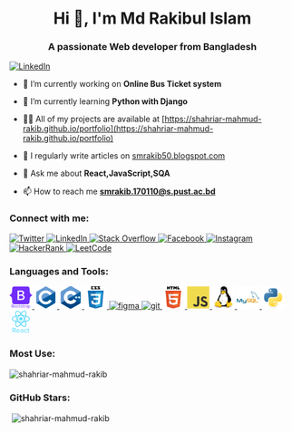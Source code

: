 <h1 align="center">Hi 👋, I'm Md Rakibul Islam</h1>
<h3 align="center">A passionate Web developer from Bangladesh</h3>
<p align="left">
  <a href="https://www.linkedin.com/in/smrakib99" target="_blank">
    <img src="https://img.shields.io/badge/Connect-LinkedIn-blue?style=for-the-badge&logo=linkedin" alt="LinkedIn" />
  </a>
</p>

- 🔭 I’m currently working on **Online Bus Ticket system**

- 🌱 I’m currently learning **Python with Django**

- 👨‍💻 All of my projects are available at [https://shahriar-mahmud-rakib.github.io/portfolio](https://shahriar-mahmud-rakib.github.io/portfolio)

- 📝 I regularly write articles on [smrakib50.blogspot.com](smrakib50.blogspot.com)

- 💬 Ask me about **React,JavaScript,SQA**

- 📫 How to reach me **smrakib.170110@s.pust.ac.bd**

<h3 align="left">Connect with me:</h3>
<p align="left">
<a href="https://twitter.com/smrakib50" target="_blank">
  <img src="https://img.icons8.com/color/48/000000/twitter--v1.png" alt="Twitter" height="30" width="40"/>
</a>
<a href="https://www.linkedin.com/in/smrakib99/" target="_blank">
  <img src="https://img.icons8.com/color/48/000000/linkedin.png" alt="LinkedIn" height="30" width="40"/>
</a>

<a href="https://stackoverflow.com/users/19353060/md-rakibul-islam" target="_blank">
  <img src="https://img.icons8.com/color/48/000000/stackoverflow.png" alt="Stack Overflow" height="30" width="40"/>
</a>

<a href="https://www.facebook.com/smrakib.live" target="_blank">
  <img src="https://img.icons8.com/color/48/000000/facebook.png" alt="Facebook" height="30" width="40"/>
</a>

<a href="https://www.instagram.com/smrakib.99" target="_blank">
  <img src="https://img.icons8.com/color/48/000000/instagram-new.png" alt="Instagram" height="30" width="40"/>
</a>

<a href="https://www.hackerrank.com/profile/smrakib" target="_blank">
<img src="https://img.shields.io/badge/Connect-HackerRank-green?style=for-the-badge&logo=hackerrank" alt="HackerRank" />

</a>
<a href="https://leetcode.com/shahriar_mahmud_rakib/" target="_blank">
 <img src="https://img.shields.io/badge/Connect-LeetCode-brightgreen?style=for-the-badge&logo=leetcode" alt="LeetCode" />

</a>

</p>

<h3 align="left">Languages and Tools:</h3>
<p align="left"> <a href="https://getbootstrap.com" target="_blank" rel="noreferrer"> <img src="https://raw.githubusercontent.com/devicons/devicon/master/icons/bootstrap/bootstrap-plain-wordmark.svg" alt="bootstrap" width="40" height="40"/> </a> <a href="https://www.cprogramming.com/" target="_blank" rel="noreferrer"> <img src="https://raw.githubusercontent.com/devicons/devicon/master/icons/c/c-original.svg" alt="c" width="40" height="40"/> </a> <a href="https://www.w3schools.com/cpp/" target="_blank" rel="noreferrer"> <img src="https://raw.githubusercontent.com/devicons/devicon/master/icons/cplusplus/cplusplus-original.svg" alt="cplusplus" width="40" height="40"/> </a> <a href="https://www.w3schools.com/css/" target="_blank" rel="noreferrer"> <img src="https://raw.githubusercontent.com/devicons/devicon/master/icons/css3/css3-original-wordmark.svg" alt="css3" width="40" height="40"/> </a> <a href="https://www.figma.com/" target="_blank" rel="noreferrer"> <img src="https://www.vectorlogo.zone/logos/figma/figma-icon.svg" alt="figma" width="40" height="40"/> </a> <a href="https://git-scm.com/" target="_blank" rel="noreferrer"> <img src="https://www.vectorlogo.zone/logos/git-scm/git-scm-icon.svg" alt="git" width="40" height="40"/> </a> <a href="https://www.w3.org/html/" target="_blank" rel="noreferrer"> <img src="https://raw.githubusercontent.com/devicons/devicon/master/icons/html5/html5-original-wordmark.svg" alt="html5" width="40" height="40"/> </a> <a href="https://developer.mozilla.org/en-US/docs/Web/JavaScript" target="_blank" rel="noreferrer"> <img src="https://raw.githubusercontent.com/devicons/devicon/master/icons/javascript/javascript-original.svg" alt="javascript" width="40" height="40"/> </a> <a href="https://www.linux.org/" target="_blank" rel="noreferrer"> <img src="https://raw.githubusercontent.com/devicons/devicon/master/icons/linux/linux-original.svg" alt="linux" width="40" height="40"/> </a> <a href="https://www.mysql.com/" target="_blank" rel="noreferrer"> <img src="https://raw.githubusercontent.com/devicons/devicon/master/icons/mysql/mysql-original-wordmark.svg" alt="mysql" width="40" height="40"/> </a> <a href="https://www.python.org" target="_blank" rel="noreferrer"> <img src="https://raw.githubusercontent.com/devicons/devicon/master/icons/python/python-original.svg" alt="python" width="40" height="40"/> </a> <a href="https://reactjs.org/" target="_blank" rel="noreferrer"> <img src="https://raw.githubusercontent.com/devicons/devicon/master/icons/react/react-original-wordmark.svg" alt="react" width="40" height="40"/> </a> </p>
<h3 align="left">Most Use:</h3>
<p><img align="center" src="https://github-readme-stats.vercel.app/api/top-langs?username=shahriar-mahmud-rakib&show_icons=true&locale=en&layout=compact" alt="shahriar-mahmud-rakib" /></p>
<h3 align="left">GitHub Stars:</h3>
<p>&nbsp;<img align="center" src="https://github-readme-stats.vercel.app/api?username=shahriar-mahmud-rakib&show_icons=true&locale=en" alt="shahriar-mahmud-rakib" /></p>
